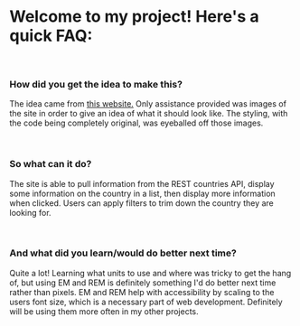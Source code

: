 <h1>Welcome to my project! Here's a quick FAQ:</h1>
<br>
<h3>How did you get the idea to make this?</h3>
<p>The idea came from <a href="https://www.frontendmentor.io/challenges/rest-countries-api-with-color-theme-switcher-5cacc469fec04111f7b848ca">this website.</a> Only assistance provided was images of the site in order to give an idea of what it should look like. The styling, with the code being completely original, was eyeballed off those images.</p>
<br>
<h3>So what can it do?</h3>
<p>The site is able to pull information from the REST countries API, display some information on the country in a list, then display more information when clicked. Users can apply filters to trim down the country they are looking for.</p>
<br>
<h3>And what did you learn/would do better next time?</h3>
<p>Quite a lot! Learning what units to use and where was tricky to get the hang of, but using EM and REM is definitely something I'd do better next time rather than pixels. EM and REM help with accessibility by scaling to the users font size, which is a necessary part of web development. Definitely will be using them more often in my other projects.</p>
